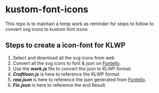 # kustom-font-icons
This repo is to maintain a temp work as reminder for steps to follow to convert svg icons to kustom font icons

## Steps to create a icon-font for KLWP

1. Select and download all the svg icons from web
2. Convert all the svg icons to font & json on [Fontello](https://fontello.com/ "Fontello").
3. Use the _**work.js**_ file to convert the json to KLWP format.
4. _**Craftloon.js**_ is here to reference the KLWP format.
5. _**raw.json**_ is here to reference the json generated from [Fontello](https://fontello.com/ "Fontello").
6. _**Fin.json**_ is here to reference the end Result.
